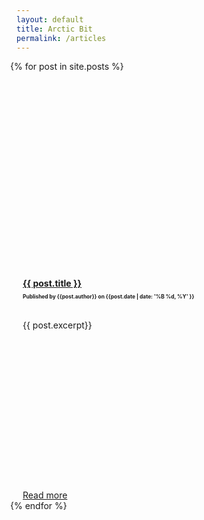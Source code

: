 ```yaml
---
layout: default
title: Arctic Bit
permalink: /articles
---
```



<div class="container" style="min-height: 80vh">
    <div class="row" style="margin: 0 -10px;">
    {% for post in site.posts %}
        <div class="col s6" style="padding: 0 20px">
            <div style="background-image: url('{{ post.splash }}'); background-position: center center; background-size: cover; height: 300px;margin-bottom: 30px">
            </div>        
                    <h4 style="margin: 0;padding:0;">
                        <a href="{{ post.url }}">{{ post.title }}</a>
                        <small style="display: block;font-size: .6em;text-transform:initial;margin-top:8px">Published by {{post.author}} on {{post.date | date: '%B %d, %Y' }}</small>
                    </h4>
                    <article style="text-align: justify; margin: 32px 0;height: 240px">
                        {{ post.excerpt}}
                    </article>
                    <div class="right-align">
                        <a class="cta" href="{{post.url}}">Read more</a>
                    </div>
        </div>
            {% endfor %}
    </div>
</div>